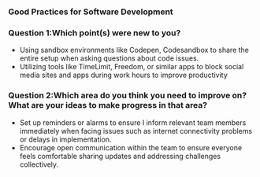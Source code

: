 ### Good Practices for Software Development
### Question 1:Which point(s) were new to you?
  - Using sandbox environments like Codepen, Codesandbox to share the entire setup when asking questions about code issues.
  - Utilizing tools like TimeLimit, Freedom, or similar apps to block social media sites and apps during work hours to improve productivity

### Question 2:Which area do you think you need to improve on? What are your ideas to make progress in that area?
  - Set up reminders or alarms to ensure I inform relevant team members immediately when facing issues such as internet connectivity problems or delays in implementation.
  - Encourage open communication within the team to ensure everyone feels comfortable sharing updates and addressing challenges collectively.
